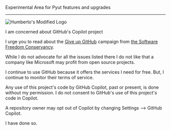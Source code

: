 
Experimental Area for Pyut features and upgrades



------


![Humberto's Modified Logo](https://raw.githubusercontent.com/wiki/hasii2011/gittodoistclone/images/SillyGitHub.png)

I am concerned about GitHub's Copilot project



I urge you to read about the
[Give up GitHub](https://GiveUpGitHub.org) campaign from
[the Software Freedom Conservancy](https://sfconservancy.org).

While I do not advocate for all the issues listed there I do not like that
a company like Microsoft may profit from open source projects.

I continue to use GitHub because it offers the services I need for free.  But, I continue
to monitor their terms of service.

Any use of this project's code by GitHub Copilot, past or present, is done
without my permission.  I do not consent to GitHub's use of this project's
code in Copilot.

A repository owner may opt out of Copilot by changing Settings --> GitHub Copilot.

I have done so.
